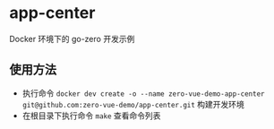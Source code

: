 # app-center

Docker 环境下的 go-zero 开发示例

## 使用方法

- 执行命令 `docker dev create -o --name zero-vue-demo-app-center git@github.com:zero-vue-demo/app-center.git` 构建开发环境
- 在根目录下执行命令 `make` 查看命令列表
